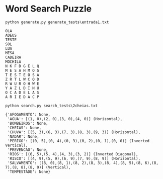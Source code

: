 # Word Search Puzzle

`python generate.py generate_tests\entrada1.txt`

```
OLA
ADEUS
TESTE
SOL
LUA
MESA
CADEIRA
MOCHILA
N K F D G E L Q
M E S A H M O G
T E S T E O S A
Z R T L W C Q D
R W U R O H W E
Y A Z L D I N U
O C A D E L A S
A R I E D A C P
```

`python search.py search_tests\2cheias.txt`

```
{'AFOGAMENTO': None,
 'AGUA': [(1, 0),(2, 0),(3, 0),(4, 0)] (Horizontal),
 'BOMBEIROS': None,
 'CHEIAS': None,
 'CHUVA': [(5, 3),(6, 3),(7, 3),(8, 3),(9, 3)] (Horizontal),
 'NADAR': None,
 'PERIGO': [(0, 5),(0, 4),(0, 3),(0, 2),(0, 1),(0, 0)] (Inverted Vertical),
 'PREVENCAO': None,
 'RIOS': [(6, 5),(5, 4),(4, 3),(3, 2)] (Inverted Diagonal),
 'RISCO': [(4, 9),(5, 9),(6, 9),(7, 9),(8, 9)] (Horizontal),
 'SALVAMENTO': [(8, 0),(8, 1),(8, 2),(8, 3),(8, 4),(8, 5),(8, 6),(8, 7),(8, 8),(8, 9)] (Vertical),
 'TEMPESTADE': None}
```